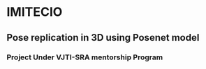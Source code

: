 # IMITECIO
## Pose replication in 3D using Posenet model
### Project Under VJTI-SRA mentorship Program
